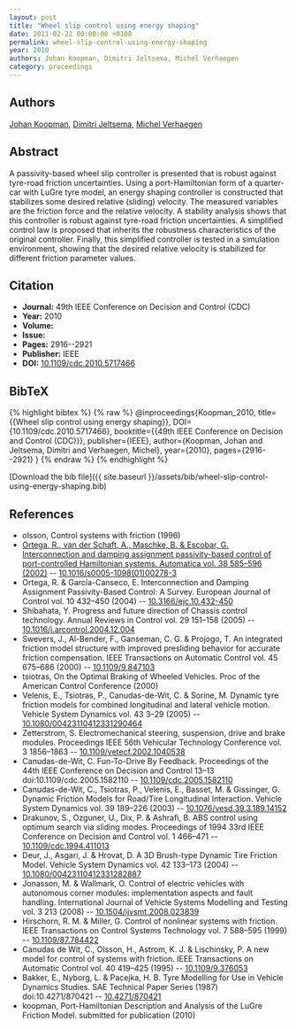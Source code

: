 ```yaml
---
layout: post
title: "Wheel slip control using energy shaping"
date: 2011-02-22 00:00:00 +0100
permalink: wheel-slip-control-using-energy-shaping
year: 2010
authors: Johan Koopman, Dimitri Jeltsema, Michel Verhaegen
category: proceedings
---
```

 
## Authors
[Johan Koopman](authors/johan-koopman), [Dimitri Jeltsema](authors/dimitri-jeltsema), [Michel Verhaegen](authors/michel-verhaegen)
 
## Abstract
A passivity-based wheel slip controller is presented that is robust against tyre-road friction uncertainties. Using a port-Hamiltonian form of a quarter-car with LuGre tyre model, an energy shaping controller is constructed that stabilizes some desired relative (sliding) velocity. The measured variables are the friction force and the relative velocity. A stability analysis shows that this controller is robust against tyre-road friction uncertainties. A simplified control law is proposed that inherits the robustness characteristics of the original controller. Finally, this simplified controller is tested in a simulation environment, showing that the desired relative velocity is stabilized for different friction parameter values.
 
## Citation
- **Journal:** 49th IEEE Conference on Decision and Control (CDC)
- **Year:** 2010
- **Volume:** 
- **Issue:** 
- **Pages:** 2916--2921
- **Publisher:** IEEE
- **DOI:** [10.1109/cdc.2010.5717466](https://doi.org/10.1109/cdc.2010.5717466)
 
## BibTeX
{% highlight bibtex %}
{% raw %}
@inproceedings{Koopman_2010,
  title={{Wheel slip control using energy shaping}},
  DOI={10.1109/cdc.2010.5717466},
  booktitle={{49th IEEE Conference on Decision and Control (CDC)}},
  publisher={IEEE},
  author={Koopman, Johan and Jeltsema, Dimitri and Verhaegen, Michel},
  year={2010},
  pages={2916--2921}
}
{% endraw %}
{% endhighlight %}
 
[Download the bib file]({{ site.baseurl }}/assets/bib/wheel-slip-control-using-energy-shaping.bib)
 
## References
- olsson, Control systems with friction (1996)
- [Ortega, R., van der Schaft, A., Maschke, B. & Escobar, G. Interconnection and damping assignment passivity-based control of port-controlled Hamiltonian systems. Automatica vol. 38 585–596 (2002)](interconnection-and-damping-assignment-passivity-based-control-of-port-controlled-hamiltonian-systems) -- [10.1016/s0005-1098(01)00278-3](https://doi.org/10.1016/s0005-1098(01)00278-3)
- Ortega, R. & García-Canseco, E. Interconnection and Damping Assignment Passivity-Based Control: A Survey. European Journal of Control vol. 10 432–450 (2004) -- [10.3166/ejc.10.432-450](https://doi.org/10.3166/ejc.10.432-450)
- Shibahata, Y. Progress and future direction of Chassis control technology. Annual Reviews in Control vol. 29 151–158 (2005) -- [10.1016/j.arcontrol.2004.12.004](https://doi.org/10.1016/j.arcontrol.2004.12.004)
- Swevers, J., Al-Bender, F., Ganseman, C. G. & Projogo, T. An integrated friction model structure with improved presliding behavior for accurate friction compensation. IEEE Transactions on Automatic Control vol. 45 675–686 (2000) -- [10.1109/9.847103](https://doi.org/10.1109/9.847103)
- tsiotras, On the Optimal Braking of Wheeled Vehicles. Proc of the American Control Conference (2000)
- Velenis, E., Tsiotras, P., Canudas-de-Wit, C. & Sorine, M. Dynamic tyre friction models for combined longitudinal and lateral vehicle motion. Vehicle System Dynamics vol. 43 3–29 (2005) -- [10.1080/00423110412331290464](https://doi.org/10.1080/00423110412331290464)
- Zetterstrom, S. Electromechanical steering, suspension, drive and brake modules. Proceedings IEEE 56th Vehicular Technology Conference vol. 3 1856–1863 -- [10.1109/vetecf.2002.1040538](https://doi.org/10.1109/vetecf.2002.1040538)
- Canudas-de-Wit, C. Fun-To-Drive By Feedback. Proceedings of the 44th IEEE Conference on Decision and Control 13–13 doi:10.1109/cdc.2005.1582110 -- [10.1109/cdc.2005.1582110](https://doi.org/10.1109/cdc.2005.1582110)
- Canudas-de-Wit, C., Tsiotras, P., Velenis, E., Basset, M. & Gissinger, G. Dynamic Friction Models for Road/Tire Longitudinal Interaction. Vehicle System Dynamics vol. 39 189–226 (2003) -- [10.1076/vesd.39.3.189.14152](https://doi.org/10.1076/vesd.39.3.189.14152)
- Drakunov, S., Ozguner, U., Dix, P. & Ashrafi, B. ABS control using optimum search via sliding modes. Proceedings of 1994 33rd IEEE Conference on Decision and Control vol. 1 466–471 -- [10.1109/cdc.1994.411013](https://doi.org/10.1109/cdc.1994.411013)
- Deur, J., Asgari, J. & Hrovat, D. A 3D Brush-type Dynamic Tire Friction Model. Vehicle System Dynamics vol. 42 133–173 (2004) -- [10.1080/00423110412331282887](https://doi.org/10.1080/00423110412331282887)
- Jonasson, M. & Wallmark, O. Control of electric vehicles with autonomous corner modules: implementation aspects and fault handling. International Journal of Vehicle Systems Modelling and Testing vol. 3 213 (2008) -- [10.1504/ijvsmt.2008.023839](https://doi.org/10.1504/ijvsmt.2008.023839)
- Hirschorn, R. M. & Miller, G. Control of nonlinear systems with friction. IEEE Transactions on Control Systems Technology vol. 7 588–595 (1999) -- [10.1109/87.784422](https://doi.org/10.1109/87.784422)
- Canudas de Wit, C., Olsson, H., Astrom, K. J. & Lischinsky, P. A new model for control of systems with friction. IEEE Transactions on Automatic Control vol. 40 419–425 (1995) -- [10.1109/9.376053](https://doi.org/10.1109/9.376053)
- Bakker, E., Nyborg, L. & Pacejka, H. B. Tyre Modelling for Use in Vehicle Dynamics Studies. SAE Technical Paper Series (1987) doi:10.4271/870421 -- [10.4271/870421](https://doi.org/10.4271/870421)
- koopman, Port-Hamiltonian Description and Analysis of the LuGre Friction Model. submitted for publication (2010)


